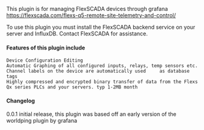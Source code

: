 This plugin is for managing FlexSCADA devices through grafana
https://flexscada.com/flexs-q5-remote-site-telemetry-and-control/

To use this plugin you must install the FlexSCADA backend service on your server and InfluxDB.   Contact FlexSCADA for assistance.



#### Features of this plugin include
    Device Configuration Editing
    Automatic Graphing of all configured inputs, relays, temp sensors etc.  Channel labels on the device are automatically used     as database tags
    Highly compressed and encrypted binary transfer of data from the Flexs Qx series PLCs and your servers. typ 1-2MB month
    

#### Changelog
0.0.1 initial release, this plugin was based off an early version of the worldping plugin by grafana
